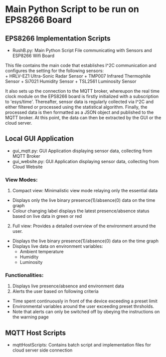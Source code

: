 # Main Python Script to be run on EPS8266 Board



## EPS8266 Implementation Scripts 
- RushB.py: Main Python Script File communicating with Sensors and ESP8266 Wifi Board 

This file contains the main code that establishes I^2C communication and configures the setting for the following sensors:  
        + HRLV-EZ1 Ultra-Sonic Radar Sensor
        + TMP007 Infrared Thermophile Sensor
        + Si7021 Humidity Sensor
        + TSL2561 Luminosity Sensor

It also sets up the connection to the MQTT broker, whereupon the real time clock module on the EPS8266 board is firstly initialized with a subscription to 'esys/time'. Thereafter, sensor data is regularly collected via I^2C and either filtered or processed using the statistical algorithm. Finally, the processed data is then formatted as a JSON object and published to the MQTT broker. At this point, the data can then be extracted by the GUI or the cloud server. 

## Local GUI Application
- gui_mqtt.py: GUI Application displaying sensor data, collecting from MQTT Broker 
- gui_website.py: GUI Application displaying sensor data, collecting from Cloud Website

### View Modes:
1. Compact view: Minimalistic view mode relaying only the essential data
 + Displays only the live binary presence(1)/absence(0) data on the time graph 
 + Colour changing label displays the latest presence/absence status based on live data in green or red
2. Full view: Provides a detailed overview of the environment around the user.
 + Displays the live binary presence(1)/absence(0) data on the time graph
 + Displays live data on environment variables:
    + Ambient temperature
     + Humidity
      + Luminosity
             
### Functionalities:
1. Displays live presence/absence and environment data
2. Alerts the user based on following criteria
 + Time spent continuously in front of the device exceeding a preset limit
 + Environmental variables around the user exceeding preset thrsholds.
 + Note that alerts can only be switched off by obeying the instructions on the warning page

## MQTT Host Scripts 
- mqttHostScripts: Contains batch script and implementation files for cloud server side connection

